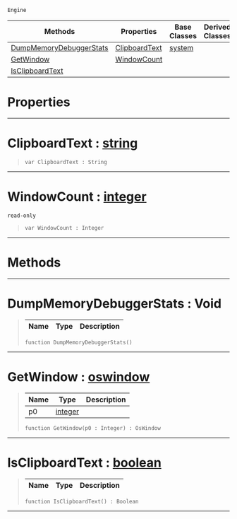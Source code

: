  `Engine`

|Methods|Properties|Base Classes|Derived Classes|
|---|---|---|---|
|[ DumpMemoryDebuggerStats](https://plasmaengine.github.io/PlasmaDocs/Plasma1/C++/code_reference/class_reference/osshell.markdown#dumpmemorydebuggerstats)|[ ClipboardText](https://plasmaengine.github.io/PlasmaDocs/Plasma1/C++/code_reference/class_reference/osshell.markdown#clipboardtext-plasma-engin)|[system](https://plasmaengine.github.io/PlasmaDocs/Plasma1/C++/code_reference/class_reference/system.markdown)| |
|[ GetWindow](https://plasmaengine.github.io/PlasmaDocs/Plasma1/C++/code_reference/class_reference/osshell.markdown#getwindow-plasma-engine-do)|[ WindowCount](https://plasmaengine.github.io/PlasmaDocs/Plasma1/C++/code_reference/class_reference/osshell.markdown#windowcount-plasma-engine)| | |
|[ IsClipboardText](https://plasmaengine.github.io/PlasmaDocs/Plasma1/C++/code_reference/class_reference/osshell.markdown#isclipboardtext-plasma-eng)| | | |


 #  Properties


---  
 #  ClipboardText : [string](https://plasmaengine.github.io/PlasmaDocs/Plasma1/C++/code_reference/lightning_base_types/string.markdown)

> 
> ``` lang=cpp, name=Lightning
> var ClipboardText : String


---  
 #  WindowCount : [integer](https://plasmaengine.github.io/PlasmaDocs/Plasma1/C++/code_reference/lightning_base_types/integer.markdown)

 `read-only`

> 
> ``` lang=cpp, name=Lightning
> var WindowCount : Integer


---  
 #  Methods


---  
 #  DumpMemoryDebuggerStats : Void

> 
> |Name|Type|Description|
> |---|---|---|
> ``` lang=cpp, name=Lightning
> function DumpMemoryDebuggerStats()
> ``` 


---  
 #  GetWindow : [oswindow](https://plasmaengine.github.io/PlasmaDocs/Plasma1/C++/code_reference/class_reference/oswindow.markdown)

> 
> |Name|Type|Description|
> |---|---|---|
> |p0|[integer](https://plasmaengine.github.io/PlasmaDocs/Plasma1/C++/code_reference/lightning_base_types/integer.markdown)| |
> ``` lang=cpp, name=Lightning
> function GetWindow(p0 : Integer) : OsWindow
> ``` 


---  
 #  IsClipboardText : [boolean](https://plasmaengine.github.io/PlasmaDocs/Plasma1/C++/code_reference/lightning_base_types/boolean.markdown)

> 
> |Name|Type|Description|
> |---|---|---|
> ``` lang=cpp, name=Lightning
> function IsClipboardText() : Boolean
> ``` 


---  
 

 